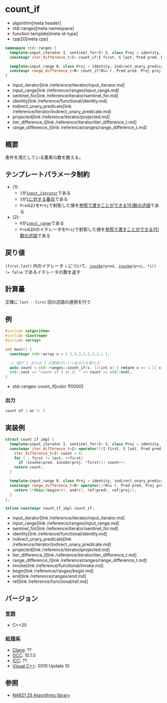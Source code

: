 # count_if
* algorithm[meta header]
* std::ranges[meta namespace]
* function template[meta id-type]
* cpp20[meta cpp]

```cpp
namespace std::ranges {
  template<input_iterator I, sentinel_for<I> S, class Proj = identity, indirect_unary_predicate<projected<I, Proj>> Pred>
  constexpr iter_difference_t<I> count_if(I first, S last, Pred pred, Proj proj = {}); // (1)

  template<input_range R, class Proj = identity, indirect_unary_predicate<projected<iterator_t<R>, Proj>> Pred>
  constexpr range_difference_t<R> count_if(R&& r, Pred pred, Proj proj = {});          // (2)
}
```
* input_iterator[link /reference/iterator/input_iterator.md]
* input_range[link /reference/ranges/input_range.md]
* sentinel_for[link /reference/iterator/sentinel_for.md]
* identity[link /reference/functional/identity.md]
* indirect_unary_predicate[link /reference/iterator/indirect_unary_predicate.md]
* projected[link /reference/iterator/projected.md]
* iter_difference_t[link /reference/iterator/iter_difference_t.md]
* range_difference_t[link /reference/ranges/range_difference_t.md]


## 概要
条件を満たしている要素の数を数える。

## テンプレートパラメータ制約
- (1):
    - `I`が[`input_iterator`](/reference/iterator/input_iterator.md)である
    - `S`が[`I`に対する番兵](/reference/iterator/sentinel_for.md)である
    - `Pred`は`I`を`Proj`で射影した値を[参照で渡すことができる1引数の述語](/reference/iterator/indirect_unary_predicate.md)である
- (2):
    - `R`が[`input_range`](/reference/ranges/input_range.md)である
    - `Pred`は`R`のイテレータを`Proj`で射影した値を[参照で渡すことができる1引数の述語](/reference/iterator/indirect_unary_predicate.md)である


## 戻り値
`[first,last)` 内のイテレータ `i` について、[`invoke`](/reference/functional/invoke.md)`(pred, `[`invoke`](/reference/functional/invoke.md)`(proj, *i)) != false` であるイテレータの数を返す


## 計算量
正確に `last - first` 回の述語の適用を行う


## 例
```cpp example
#include <algorithm>
#include <iostream>
#include <array>

int main() {
  constexpr std::array v = { 1,4,3,3,1,2,2,1 };

  // 値が 1 または 3 の要素がいくつあるかを数える
  auto count = std::ranges::count_if(v, [](int x) { return x == 1 || x == 3; });
  std::cout << "count of 1 or 3: " << count << std::endl;
}
```
* std::ranges::count_if[color ff0000]

### 出力
```cpp
count of 1 or 3: 5
```


## 実装例
```cpp
struct count_if_impl {
  template<input_iterator I, sentinel_for<I> S, class Proj = identity, indirect_unary_predicate<projected<I, Proj>> Pred>
  constexpr iter_difference_t<I> operator()(I first, S last, Pred pred, Proj proj = {}) {
    iter_difference_t<I> count = 0;
    for ( ; first != last; ++first)
      if (invoke(pred, invoke(proj, *first))) count++;
    return count;
  }

  template<input_range R, class Proj = identity, indirect_unary_predicate<projected<iterator_t<R>, Proj>> Pred>
  constexpr range_difference_t<R> operator()(R&& r, Pred pred, Proj proj = {}) {
    return (*this)(begin(r), end(r), ref(pred), ref(proj));
  }
};

inline constexpr count_if_impl count_if;
```
* input_iterator[link /reference/iterator/input_iterator.md]
* input_range[link /reference/ranges/input_range.md]
* sentinel_for[link /reference/iterator/sentinel_for.md]
* identity[link /reference/functional/identity.md]
* indirect_unary_predicate[link /reference/iterator/indirect_unary_predicate.md]
* projected[link /reference/iterator/projected.md]
* iter_difference_t[link /reference/iterator/iter_difference_t.md]
* range_difference_t[link /reference/ranges/range_difference_t.md]
* invoke[link /reference/functional/invoke.md]
* begin[link /reference/ranges/begin.md]
* end[link /reference/ranges/end.md]
* ref[link /reference/functional/ref.md]

## バージョン
### 言語
- C++20

### 処理系
- [Clang](/implementation.md#clang): ??
- [GCC](/implementation.md#gcc): 10.1.0
- [ICC](/implementation.md#icc): ??
- [Visual C++](/implementation.md#visual_cpp): 2019 Update 10

## 参照
- [N4821 25 Algorithms library](https://timsong-cpp.github.io/cppwp/n4861/algorithms)
